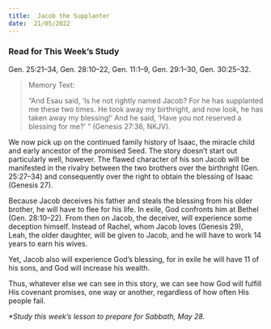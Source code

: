 ```yaml
---
title:  Jacob the Supplanter
date:  21/05/2022
---
```


### Read for This Week’s Study
Gen. 25:21–34, Gen. 28:10–22, Gen. 11:1–9, Gen. 29:1–30, Gen. 30:25–32.

> <p>Memory Text:</p>
> “And Esau said, ‘Is he not rightly named Jacob? For he has supplanted me these two times. He took away my birthright, and now look, he has taken away my blessing!’ And he said, ‘Have you not reserved a blessing for me?’ ” (Genesis 27:36, NKJV).

We now pick up on the continued family history of Isaac, the miracle child and early ancestor of the promised Seed. The story doesn’t start out particularly well, however. The flawed character of his son Jacob will be manifested in the rivalry between the two brothers over the birthright (Gen. 25:27–34) and consequently over the right to obtain the blessing of Isaac (Genesis 27).

Because Jacob deceives his father and steals the blessing from his older brother, he will have to flee for his life. In exile, God confronts him at Bethel (Gen. 28:10–22). From then on Jacob, the deceiver, will experience some deception himself. Instead of Rachel, whom Jacob loves (Genesis 29), Leah, the older daughter, will be given to Jacob, and he will have to work 14 years to earn his wives.

Yet, Jacob also will experience God’s blessing, for in exile he will have 11 of his sons, and God will increase his wealth.

Thus, whatever else we can see in this story, we can see how God will fulfill His covenant promises, one way or another, regardless of how often His people fail.

_*Study this week’s lesson to prepare for Sabbath, May 28._